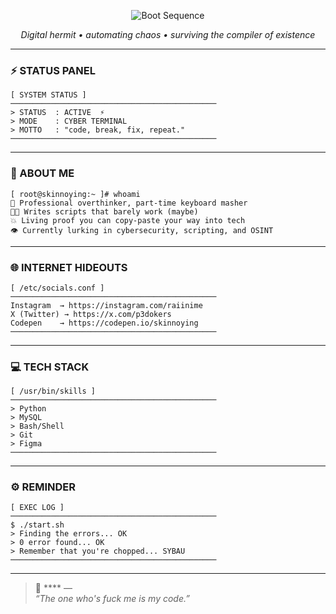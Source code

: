 <p align="center">
  <img src="https://readme-typing-svg.demolab.com?font=VT323&size=24&duration=4000&pause=1000&color=00FF88&center=true&vCenter=true&width=900&lines=it's+not+I+found+a+rose+among+the+thorns..;it's+I+found+a+bug+among+the+codes..." alt="Boot Sequence">
</p>

<p align="center">
  <i>Digital hermit • automating chaos • surviving the compiler of existence</i>
</p>

---


### ⚡ STATUS PANEL
```
[ SYSTEM STATUS ]
──────────────────────────────────────────────
> STATUS  : ACTIVE  ⚡
> MODE    : CYBER TERMINAL
> MOTTO   : "code, break, fix, repeat."
──────────────────────────────────────────────
```

---

### 💫 ABOUT ME
```
[ root@skinnoying:~ ]# whoami
🤡 Professional overthinker, part-time keyboard masher
🧑‍💻 Writes scripts that barely work (maybe)
💥 Living proof you can copy-paste your way into tech
👁 Currently lurking in cybersecurity, scripting, and OSINT
```

---

### 🌐 INTERNET HIDEOUTS
```
[ /etc/socials.conf ]
──────────────────────────────────────────────
Instagram  → https://instagram.com/raiinime
X (Twitter) → https://x.com/p3dokers
Codepen    → https://codepen.io/skinnoying
──────────────────────────────────────────────
```

---

### 💻 TECH STACK
```
[ /usr/bin/skills ]
──────────────────────────────────────────────
> Python       
> MySQL         
> Bash/Shell    
> Git
> Figma   
──────────────────────────────────────────────
```



---

### ⚙️ REMINDER
```
[ EXEC LOG ]
──────────────────────────────────────────────
$ ./start.sh
> Finding the errors... OK
> 0 error found... OK
> Remember that you're chopped... SYBAU
──────────────────────────────────────────────
```


---

> 🧩 **** —  
> _“The one who's fuck me is my code.”_
